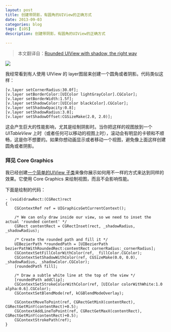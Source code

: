 ```yaml
---
layout: post
title: 创建带阴影，有圆角的UIView的正确方式
date: 2013-09-03
categories: blog
tags: [iOS]
description: 创建带阴影，有圆角的UIView的正确方式

---
```


> 本文翻译自：[Rounded UIView with shadow, the right way][1]

![][2]

我经常看到有人使用 UIView 的 layer图层来创建一个圆角或者阴影。代码类似这样：

    [v.layer setCornerRadius:30.0f];
    [v.layer setBorderColor:[UIColor lightGrayColor].CGColor];
    [v.layer setBorderWidth:1.5f];
    [v.layer setShadowColor:[UIColor blackColor].CGColor];
    [v.layer setShadowOpacity:0.8];
    [v.layer setShadowRadius:3.0];
    [v.layer setShadowOffset:CGSizeMake(2.0, 2.0)];
    

这会产生巨大的性能影响，尤其是绘制阴影时。当你把这样的视图放到一个*UITableView* 上时（或者任何可以移动的视图上时），滚动会有明显的卡顿和不顺畅，这是你不想要的。如果你想动画显示或者移动一个视图，避免像上面这样创建圆角或者阴影。

### 拜见 Core Graphics

我已经创建[一个简单的UIView 子类][3]来像你展示如何用不一样的方式来达到同样的效果。它使用 Core Graphics 来绘制视图，而且不会影响性能。

下面是绘制的代码：

    - (void)drawRect:(CGRect)rect
    {
        CGContextRef ref = UIGraphicsGetCurrentContext();
    
        /* We can only draw inside our view, so we need to inset the actual 'rounded content' */
        CGRect contentRect = CGRectInset(rect, _shadowRadius, _shadowRadius);
    
        /* Create the rounded path and fill it */
        UIBezierPath *roundedPath = [UIBezierPath bezierPathWithRoundedRect:contentRect cornerRadius:_cornerRadius];
        CGContextSetFillColorWithColor(ref, _fillColor.CGColor);
        CGContextSetShadowWithColor(ref, CGSizeMake(0.0, 0.0), _shadowRadius, _shadowColor.CGColor);
        [roundedPath fill];
    
        /* Draw a subtle white line at the top of the view */
        [roundedPath addClip];
        CGContextSetStrokeColorWithColor(ref, [UIColor colorWithWhite:1.0 alpha:0.6].CGColor);
        CGContextSetBlendMode(ref, kCGBlendModeOverlay);
    
        CGContextMoveToPoint(ref, CGRectGetMinX(contentRect), CGRectGetMinY(contentRect)+0.5);
        CGContextAddLineToPoint(ref, CGRectGetMaxX(contentRect), CGRectGetMinY(contentRect)+0.5);
        CGContextStrokePath(ref);
    }

 [1]: http://damir.me/rounded-uiview-with-shadow-the-right-way
 [2]: http://images.cnitblog.com/blog2015/406864/201503/241117030675969.png
 [3]: https://github.com/tursunovic/uiview-rounded-corners